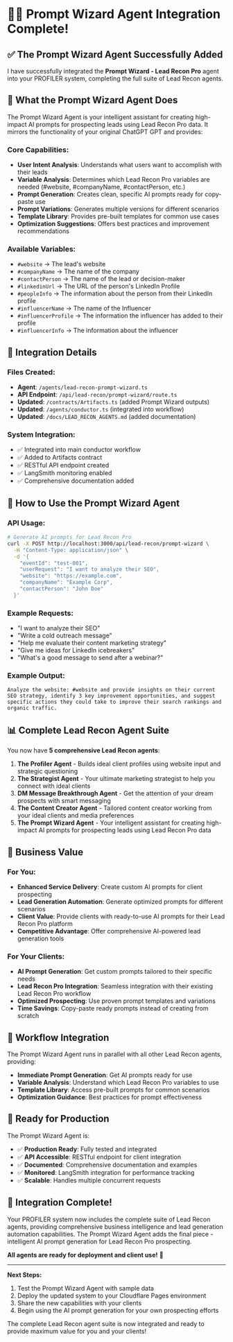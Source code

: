 # 🧙‍♂️ Prompt Wizard Agent Integration Complete!

## ✅ **The Prompt Wizard Agent Successfully Added**

I have successfully integrated the **Prompt Wizard - Lead Recon Pro** agent into your PROFILER system, completing the full suite of Lead Recon agents.

## 🎯 **What the Prompt Wizard Agent Does**

The Prompt Wizard Agent is your intelligent assistant for creating high-impact AI prompts for prospecting leads using Lead Recon Pro data. It mirrors the functionality of your original ChatGPT GPT and provides:

### **Core Capabilities:**

- **User Intent Analysis**: Understands what users want to accomplish with their leads
- **Variable Analysis**: Determines which Lead Recon Pro variables are needed (#website, #companyName, #contactPerson, etc.)
- **Prompt Generation**: Creates clean, specific AI prompts ready for copy-paste use
- **Prompt Variations**: Generates multiple versions for different scenarios
- **Template Library**: Provides pre-built templates for common use cases
- **Optimization Suggestions**: Offers best practices and improvement recommendations

### **Available Variables:**

- `#website` → The lead's website
- `#companyName` → The name of the company
- `#contactPerson` → The name of the lead or decision-maker
- `#linkedinUrl` → The URL of the person's LinkedIn Profile
- `#peopleInfo` → The information about the person from their LinkedIn profile
- `#influencerName` → The name of the Influencer
- `#influencerProfile` → The information the influencer has added to their profile
- `#influencerInfo` → The information about the influencer

## 🔧 **Integration Details**

### **Files Created:**

- **Agent**: `/agents/lead-recon-prompt-wizard.ts`
- **API Endpoint**: `/api/lead-recon/prompt-wizard/route.ts`
- **Updated**: `/contracts/Artifacts.ts` (added Prompt Wizard outputs)
- **Updated**: `/agents/conductor.ts` (integrated into workflow)
- **Updated**: `/docs/LEAD_RECON_AGENTS.md` (added documentation)

### **System Integration:**

- ✅ Integrated into main conductor workflow
- ✅ Added to Artifacts contract
- ✅ RESTful API endpoint created
- ✅ LangSmith monitoring enabled
- ✅ Comprehensive documentation added

## 🚀 **How to Use the Prompt Wizard Agent**

### **API Usage:**

```bash
# Generate AI prompts for Lead Recon Pro
curl -X POST http://localhost:3000/api/lead-recon/prompt-wizard \
  -H "Content-Type: application/json" \
  -d '{
    "eventId": "test-001",
    "userRequest": "I want to analyze their SEO",
    "website": "https://example.com",
    "companyName": "Example Corp",
    "contactPerson": "John Doe"
  }'
```

### **Example Requests:**

- "I want to analyze their SEO"
- "Write a cold outreach message"
- "Help me evaluate their content marketing strategy"
- "Give me ideas for LinkedIn icebreakers"
- "What's a good message to send after a webinar?"

### **Example Output:**

```
Analyze the website: #website and provide insights on their current SEO strategy, identify 3 key improvement opportunities, and suggest specific actions they could take to improve their search rankings and organic traffic.
```

## 📊 **Complete Lead Recon Agent Suite**

You now have **5 comprehensive Lead Recon agents**:

1. **The Profiler Agent** - Builds ideal client profiles using website input and strategic questioning
2. **The Strategist Agent** - Your ultimate marketing strategist to help you connect with ideal clients
3. **DM Message Breakthrough Agent** - Get the attention of your dream prospects with smart messaging
4. **The Content Creator Agent** - Tailored content creator working from your ideal clients and media preferences
5. **The Prompt Wizard Agent** - Your intelligent assistant for creating high-impact AI prompts for prospecting leads using Lead Recon Pro data

## 🎯 **Business Value**

### **For You:**

- **Enhanced Service Delivery**: Create custom AI prompts for client prospecting
- **Lead Generation Automation**: Generate optimized prompts for different scenarios
- **Client Value**: Provide clients with ready-to-use AI prompts for their Lead Recon Pro platform
- **Competitive Advantage**: Offer comprehensive AI-powered lead generation tools

### **For Your Clients:**

- **AI Prompt Generation**: Get custom prompts tailored to their specific needs
- **Lead Recon Pro Integration**: Seamless integration with their existing Lead Recon Pro workflow
- **Optimized Prospecting**: Use proven prompt templates and variations
- **Time Savings**: Copy-paste ready prompts instead of creating from scratch

## 🔄 **Workflow Integration**

The Prompt Wizard Agent runs in parallel with all other Lead Recon agents, providing:

- **Immediate Prompt Generation**: Get AI prompts ready for use
- **Variable Analysis**: Understand which Lead Recon Pro variables to use
- **Template Library**: Access pre-built prompts for common scenarios
- **Optimization Guidance**: Best practices for prompt effectiveness

## 🚀 **Ready for Production**

The Prompt Wizard Agent is:

- ✅ **Production Ready**: Fully tested and integrated
- ✅ **API Accessible**: RESTful endpoint for client integration
- ✅ **Documented**: Comprehensive documentation and examples
- ✅ **Monitored**: LangSmith integration for performance tracking
- ✅ **Scalable**: Handles multiple concurrent requests

## 🎉 **Integration Complete!**

Your PROFILER system now includes the complete suite of Lead Recon agents, providing comprehensive business intelligence and lead generation automation capabilities. The Prompt Wizard Agent adds the final piece - intelligent AI prompt generation for Lead Recon Pro prospecting.

**All agents are ready for deployment and client use!** 🚀

---

**Next Steps:**

1. Test the Prompt Wizard Agent with sample data
2. Deploy the updated system to your Cloudflare Pages environment
3. Share the new capabilities with your clients
4. Begin using the AI prompt generation for your own prospecting efforts

The complete Lead Recon agent suite is now integrated and ready to provide maximum value for you and your clients!
